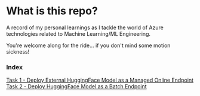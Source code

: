 # What is this repo?

A record of my personal learnings as I tackle the world of Azure technologies related to Machine Learning/ML Engineering.

You're welcome along for the ride... if you don't mind some motion sickness!

### Index

[Task 1 - Deploy External HuggingFace Model as a Managed Online Endpoint](./1.deploy-ext-hf-model/README.md)
[Task 2 - Deploy HuggingFace Model as a Batch Endpoint](./2.deploy-batch-hf-model/README.md)

#

